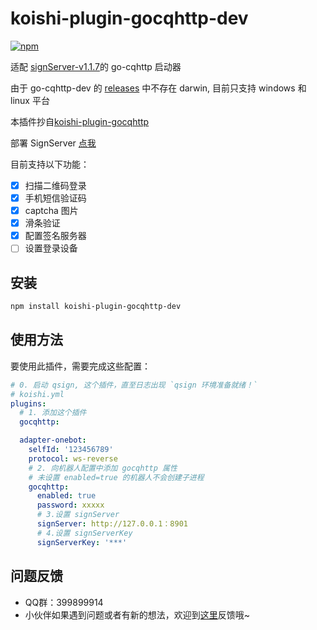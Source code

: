 # koishi-plugin-gocqhttp-dev
 
[![npm](https://img.shields.io/npm/v/koishi-plugin-gocqhttp-dev?style=flat-square)](https://www.npmjs.com/package/koishi-plugin-gocqhttp-dev)

适配 [signServer-v1.1.7](https://github.com/rhwong/go-cqhttp-dev/releases/tag/v1.1.1-dev)的 go-cqhttp 启动器

由于 go-cqhttp-dev 的 [releases](https://github.com/rhwong/go-cqhttp-dev/releases/tag/v1.1.1-dev) 中不存在 darwin, 目前只支持 windows 和 linux 平台

本插件抄自[koishi-plugin-gocqhttp](https://github.com/koishijs/koishi-plugin-gocqhttp)

部署 SignServer [点我](https://github.com/fuqiuluo/unidbg-fetch-qsign/wiki)

目前支持以下功能：

- [x] 扫描二维码登录
- [x] 手机短信验证码
- [x] captcha 图片
- [x] 滑条验证
- [x] 配置签名服务器
- [ ] 设置登录设备

## 安装

```sh
npm install koishi-plugin-gocqhttp-dev
```

## 使用方法

要使用此插件，需要完成这些配置：

```yaml
# 0. 启动 qsign, 这个插件，直至日志出现 `qsign 环境准备就绪！`
# koishi.yml
plugins:
  # 1. 添加这个插件
  gocqhttp:

  adapter-onebot:
    selfId: '123456789'
    protocol: ws-reverse
    # 2. 向机器人配置中添加 gocqhttp 属性
    # 未设置 enabled=true 的机器人不会创建子进程
    gocqhttp:
      enabled: true
      password: xxxxx
      # 3.设置 signServer
      signServer: http://127.0.0.1：8901
      # 4.设置 signServerKey
      signServerKey: '***'
```

## 问题反馈
* QQ群：399899914
* 小伙伴如果遇到问题或者有新的想法，欢迎到[这里](https://github.com/initialencounter/koishi-plugin-gocqhttp/issues)反馈哦~